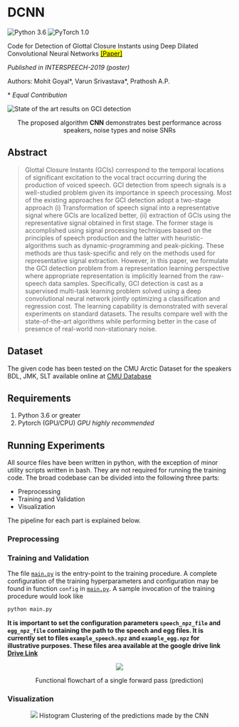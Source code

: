# DCNN
![Python 3.6](https://img.shields.io/badge/python-3.6-green.svg?style=plastic)
![PyTorch 1.0](https://img.shields.io/badge/pytorch-1.0-green.svg?style=plastic)

Code for Detection of Glottal Closure Instants using Deep Dilated Convolutional Neural Networks [<mark>[Paper]</mark>](https://arxiv.org/abs/1804.10147)

_Published in INTERSPEECH-2019 (poster)_


Authors: Mohit Goyal\*, Varun Srivastava\*, Prathosh A.P.

\* _Equal Contribution_

![State of the art results on GCI detection](./images/results.png)
<center> The proposed algorithm <strong>CNN</strong> demonstrates best performance across speakers, noise types and noise SNRs </center>


## Abstract


>Glottal Closure Instants (GCIs) correspond to the temporal locations of significant excitation to the vocal tract occurring during the production of voiced speech. GCI detection from speech signals is a well-studied problem given its importance in speech processing. Most of the existing approaches for GCI detection adopt a two-stage approach (i) Transformation of speech signal into a representative signal where GCIs are localized better, (ii) extraction of GCIs using the representative signal obtained in first stage. The former stage is accomplished using signal processing techniques based on the principles of speech production and the latter with heuristic-algorithms such as dynamic-programming and peak-picking. These methods are thus task-specific and rely on the methods used for representative signal extraction. However, in this paper, we formulate the GCI detection problem from a representation learning perspective where appropriate representation is implicitly learned from the raw-speech data samples. Specifically, GCI detection is cast as a supervised multi-task learning problem solved using a deep convolutional neural network jointly optimizing a classification and regression cost. The learning capability is demonstrated with several experiments on standard datasets. The results compare well with the state-of-the-art algorithms while performing better in the case of presence of real-world non-stationary noise.

## Dataset


The given code has been tested on the CMU Arctic Dataset for the speakers BDL, JMK, SLT available online at [CMU Database](http://www.festvox.org/cmu_arctic/)

## Requirements
1. Python 3.6 or greater
2. Pytorch (GPU/CPU) _GPU highly recommended_

## Running Experiments


All source files have been written in python, with the exception of minor utility scripts written in bash. They are not required for running the training code.
The broad codebase can be divided into the following three parts:

- Preprocessing
- Training and Validation
- Visualization

The pipeline for each part is explained below.

### Preprocessing


### Training and Validation

The file [`main.py`](main.py) is the entry-point to the training procedure. A complete configuration of the training hyperparameters and configuration may be found in function `config` in [`main.py`](main.py). A sample invocation of the training procedure would look like

```bash
python main.py 
```
**It is important to set the configuration parameters `speech_npz_file` and `egg_npz_file` containing the path to the speech and egg files. It is currently set to files `example_speech.npz` and `example_egg.npz` for illustrative purposes. These files area available at the google drive link [Drive Link](https://drive.google.com/drive/folders/1cbTE8ZVixV4EFj6TVgkg5C58hracyk3r?usp=sharing)**

<p align="center">
<img src="./images/AlgoFigv2.png">
<br\>

<center>
Functional flowchart of a single forward pass (prediction)
</center>
</p>


### Visualization


<p align="center">
<img src="./images/cluster2.png">
Histogram Clustering of the predictions made by the CNN
</p>
